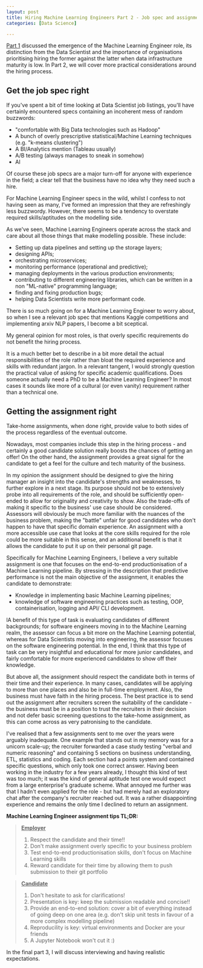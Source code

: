 ```yaml
---
layout: post
title: Hiring Machine Learning Engineers Part 2 - Job spec and assignment
categories: [Data Science]

---
```


[Part 1](https://alexiospanos.com/hiring-machine-learning-engineers-part-1/) discussed the emergence of the Machine Learning Engineer role, its distinction from the Data Scientist and the importance of organisations prioritising hiring the former against the latter when data infrastructure maturity is low. In Part 2, we will cover more practical considerations around the hiring process.

## Get the job spec right

If you've spent a bit of time looking at Data Scientist job listings, you'll have certainly encountered specs containing an incoherent mess of random buzzwords:

- "comfortable with Big Data technologies such as Hadoop"
- A bunch of overly prescriptive statistical/Machine Learning techniques (e.g. "k-means clustering")
- A BI/Analytics mention (Tableau usually) 
- A/B testing (always manages to sneak in somehow)
- AI

Of course these job specs are a major turn-off for anyone with experience in the field; a clear tell that the business have no idea why they need such a hire. 

For Machine Learning Engineer specs in the wild, whilst I confess to not having seen as many, I've formed an impression that they are refreshingly less buzzwordy. However, there seems to be a tendency to overstate required skills/aptitudes on the modelling side. 

As we've seen, Machine Learning Engineers operate across the stack and care about all those things that make modelling possible. These include:

- Setting up data pipelines and setting up the storage layers;
- designing APIs;
- orchestrating microservices;
- monitoring performance (operational and predictive);
- managing deployments in the various production environments;
- contributing to different engineering libraries, which can be written in a non "ML-native" programming language;
- finding and fixing production bugs;
- helping Data Scientists write more performant code.

There is so much going on for a Machine Learning Engineer to worry about, so when I see a relevant job spec that mentions Kaggle competitions and implementing arxiv NLP papers, I become a bit sceptical. 

My general opinion for most roles, is that overly specific requirements do not benefit the hiring process.

It is a much better bet to describe in a bit more detail the actual responsibilities of the role rather than bloat the required experience and skills with redundant jargon. In a relevant tangent, I would strongly question the practical value of asking for specific academic qualifications. Does someone actually need a PhD to be a Machine Learning Engineer? In most cases it sounds like more of a cultural (or even vanity) requirement rather than a technical one.

## Getting the assignment right

Take-home assignments, when done right, provide value to both sides of the process regardless of the eventual outcome. 

Nowadays, most companies include this step in the hiring process - and certainly a good candidate solution really boosts the chances of getting an offer! On the other hand, the assignment provides a great signal for the candidate to get a feel for the culture and tech maturity of the business. 

In my opinion the assignment should be designed to give the hiring manager an insight into the candidate's strengths and weaknesses, to further explore in a next stage. Its purpose should not be to extensively probe into all requirements of the role, and should be sufficiently open-ended to allow for originality and creativity to show. Also the trade-offs of making it specific to the business' use case should be considered. Assessors will obviously be much more familiar with the nuances of the business problem, making the "battle" unfair for good candidates who don't happen to have  that specific domain experience. An assignment with a more accessible use case that looks at the core skills required for the role could be more suitable in this sense, and an additional benefit is that it allows the candidate to put it up on their personal git page.

Specifically for Machine Learning Engineers, I believe a very suitable assignment is one that focuses on the end-to-end productionisation of a Machine Learning pipeline.  By stressing in the description that predictive performance is not the main objective of the assignment, it enables the candidate to demonstrate:

- Knowledge in implementing basic Machine Learning pipelines;
- knowledge of software engineering practices such as testing, OOP, containerisation, logging and API/ CLI development.

lA benefit of this type of task is evaluating candidates of different backgrounds; for software engineers moving in to the Machine Learning realm, the assessor can focus a bit more on the Machine Learning potential, whereas for Data Scientists moving into engineering, the assessor focuses on the software engineering potential. In the end, I think that this type of task can be very insightful and educational for more junior candidates, and fairly comfortable for more experienced candidates to show off their knowledge. 

But above all, the assignment should respect the candidate both in terms of their time and their experience. In many cases, candidates will be applying to more than one places and also be in full-time employment. Also, the business must have faith in the hiring process. The best practice is to send out the assignment after recruiters screen the suitability of the candidate - the business must be in a position to trust the recruiters in their decision and not defer basic screening questions to the take-home assignment, as this can come across as very patronising to the candidate.

I've realised that a few assignments sent to me over the years were arguably inadequate. One example that stands out in my memory was for a unicorn scale-up; the recruiter forwarded a case study testing "verbal and numeric reasoning" and containing 5 sections on business understanding, ETL, statistics and coding. Each section had a points system and contained specific questions, which only took one correct answer. Having been working in the industry for a few years already, I thought this kind of test was too much; it was the kind of general aptitude test one would expect from a large enterprise's graduate scheme. What annoyed me further was that I hadn't even applied for the role - but had merely had an exploratory chat after the company's recruiter reached out. It was a rather disappointing experience and remains the only time I declined to return an assignment. 

**Machine Learning Engineer assignment tips TL;DR:**

>  **<u>Employer</u>**
>
> 1. Respect the candidate and their time!!
>2. Don't make assignment overly specific to your business problem
> 3. Test end-to-end productionisation skills, don't focus on Machine Learning skills
> 4. Reward candidate for their time by allowing them to push submission to their git portfolio





> **<u>Candidate</u>**
>
> 1. Don't hesitate to ask for clarifications!
> 2. Presentation is key: keep the submission readable and concise!!
> 3. Provide an end-to-end solution: cover a bit of everything instead of going deep on one area (e.g. don't skip unit tests in favour of a more complex modelling pipeline)
> 4. Reproducility is key: virtual environments and Docker are your friends
> 5. A Jupyter Notebook won't cut it :)



In the final part 3, I will discuss interviewing and having realistic expectations.